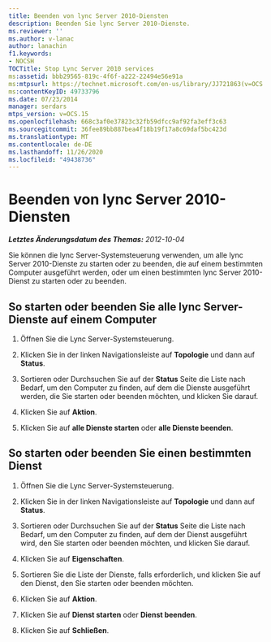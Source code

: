 ```yaml
---
title: Beenden von lync Server 2010-Diensten
description: Beenden Sie lync Server 2010-Dienste.
ms.reviewer: ''
ms.author: v-lanac
author: lanachin
f1.keywords:
- NOCSH
TOCTitle: Stop Lync Server 2010 services
ms:assetid: bbb29565-819c-4f6f-a222-22494e56e91a
ms:mtpsurl: https://technet.microsoft.com/en-us/library/JJ721863(v=OCS.15)
ms:contentKeyID: 49733796
ms.date: 07/23/2014
manager: serdars
mtps_version: v=OCS.15
ms.openlocfilehash: 668c3af0e37823c32fb59dfcc9af92fa3eff3c63
ms.sourcegitcommit: 36fee89bb887bea4f18b19f17a8c69daf5bc423d
ms.translationtype: MT
ms.contentlocale: de-DE
ms.lasthandoff: 11/26/2020
ms.locfileid: "49438736"
---
```

# <a name="stop-lync-server-2010-services"></a>Beenden von lync Server 2010-Diensten

<div data-xmlns="http://www.w3.org/1999/xhtml">

<div class="topic" data-xmlns="http://www.w3.org/1999/xhtml" data-msxsl="urn:schemas-microsoft-com:xslt" data-cs="https://msdn.microsoft.com/">

<div data-asp="https://msdn2.microsoft.com/asp">



</div>

<div id="mainSection">

<div id="mainBody">

<span> </span>

_**Letztes Änderungsdatum des Themas:** 2012-10-04_

Sie können die lync Server-Systemsteuerung verwenden, um alle lync Server 2010-Dienste zu starten oder zu beenden, die auf einem bestimmten Computer ausgeführt werden, oder um einen bestimmten lync Server 2010-Dienst zu starten oder zu beenden.

<div>

## <a name="to-start-or-stop-all-lync-server-services-on-a-computer"></a>So starten oder beenden Sie alle lync Server-Dienste auf einem Computer

1.  Öffnen Sie die Lync Server-Systemsteuerung.

2.  Klicken Sie in der linken Navigationsleiste auf **Topologie** und dann auf **Status**.

3.  Sortieren oder Durchsuchen Sie auf der **Status** Seite die Liste nach Bedarf, um den Computer zu finden, auf dem die Dienste ausgeführt werden, die Sie starten oder beenden möchten, und klicken Sie darauf.

4.  Klicken Sie auf **Aktion**.

5.  Klicken Sie auf **alle Dienste starten** oder **alle Dienste beenden**.

</div>

<div>

## <a name="to-start-or-stop-a-specific-service"></a>So starten oder beenden Sie einen bestimmten Dienst

1.  Öffnen Sie die Lync Server-Systemsteuerung.

2.  Klicken Sie in der linken Navigationsleiste auf **Topologie** und dann auf **Status**.

3.  Sortieren oder Durchsuchen Sie auf der **Status** Seite die Liste nach Bedarf, um den Computer zu finden, auf dem der Dienst ausgeführt wird, den Sie starten oder beenden möchten, und klicken Sie darauf.

4.  Klicken Sie auf **Eigenschaften**.

5.  Sortieren Sie die Liste der Dienste, falls erforderlich, und klicken Sie auf den Dienst, den Sie starten oder beenden möchten.

6.  Klicken Sie auf **Aktion**.

7.  Klicken Sie auf **Dienst starten** oder **Dienst beenden**.

8.  Klicken Sie auf **Schließen**.

</div>

</div>

<span> </span>

</div>

</div>

</div>

